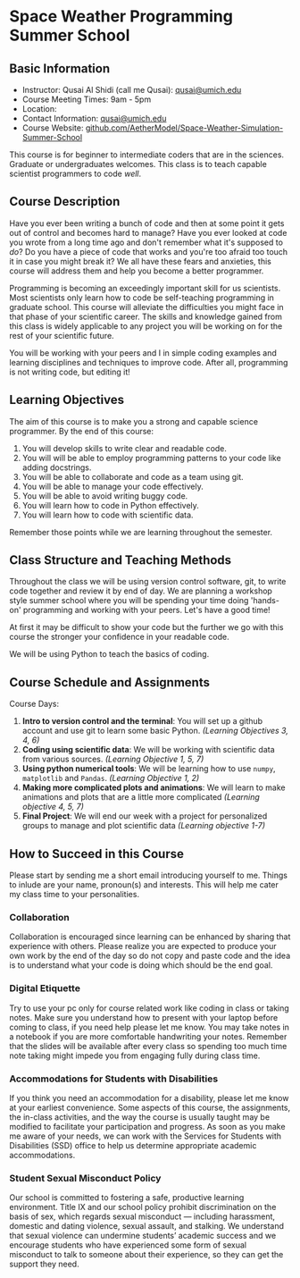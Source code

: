 Space Weather Programming Summer School
====================================

Basic Information
-----------------

- Instructor: Qusai Al Shidi (call me Qusai): qusai@umich.edu
- Course Meeting Times: 9am - 5pm
- Location: 
- Contact Information: qusai@umich.edu
- Course Website:
    [github.com/AetherModel/Space-Weather-Simulation-Summer-School](https://github.com/AetherModel/Space-Weather-Simulation-Summer-School)

This course is for beginner to intermediate coders that are in the sciences. Graduate or undergraduates welcomes. This class is to teach capable scientist programmers to code *well*.

Course Description
------------------

Have you ever been writing a bunch of code and then at some point it gets out of control and becomes hard to manage? Have you ever looked at code you wrote from a long time ago and don't remember what it's supposed to *do*? Do you have a piece of code that works and you're too afraid too touch it in case you might break it? We all have these fears and anxieties, this course will address them and help you become a better programmer.

Programming is becoming an exceedingly important skill for us scientists. Most scientists only learn how to code be self-teaching programming in graduate school. This course will alleviate the difficulties you might face in that phase of your scientific career. The skills and knowledge gained from this class is widely applicable to any project you will be working on for the rest of your scientific future.

You will be working with your peers and I in simple coding examples and learning disciplines and techniques to improve code. After all, programming is not writing code, but editing it!

Learning Objectives
-------------------

The aim of this course is to make you a strong and capable science programmer. By the end of this course:

1. You will develop skills to write clear and readable code.
2. You will will be able to employ programming patterns to your code like adding docstrings.
3. You will be able to collaborate and code as a team using git.
4. You will be able to manage your code effectively.
5. You will be able to avoid writing buggy code.
6. You will learn how to code in Python effectively.
7. You will learn how to code with scientific data.

Remember those points while we are learning throughout the semester.

Class Structure and Teaching Methods
------------------------------------

Throughout the class we will be using version control software, git, to write
code together and review it by end of day. We are planning a workshop style
summer school where you will be spending your time doing 'hands-on' programming
and working with your peers. Let's have a good time!

At first it may be difficult to show your code but the further we go with this 
course the stronger your confidence in your readable code.

We will be using Python to teach the basics of coding.

Course Schedule and Assignments
-------------------------------

Course Days:

1. __Intro to version control and the terminal__: You will set up a github
   account and use git to learn some basic Python. *(Learning Objectives 3, 4, 6)*
2. __Coding using scientific data__: We will be working with scientific data
   from various sources. *(Learning Objective 1, 5, 7)*
3. __Using python numerical tools__: We will be learning how to use `numpy`,
   `matplotlib` and `Pandas`. *(Learning Objective 1, 2)*
4. __Making more complicated plots and animations__: We will learn to make animations and plots that are a little more complicated *(Learning objective 4, 5, 7)*
5. __Final Project__: We will end our week with a project for personalized
   groups to manage and plot scientific data *(Learning objective 1-7)*

How to Succeed in this Course
-----------------------------

Please start by sending me a short email introducing yourself to me. Things to inlude are your name, pronoun(s) and interests. This will help me cater my class time to your personalities.

### Collaboration

Collaboration is encouraged since learning can be enhanced by sharing that experience with others. Please realize you are expected to produce your own work by the end of the day so do not copy and paste code and the idea is to understand what your code is doing which should be the end goal.

### Digital Etiquette

Try to use your pc only for course related work like coding in class or taking notes. Make sure you understand how to present with your laptop before coming to class, if you need help please let me know. You may take notes in a notebook if you are more comfortable handwriting your notes. Remember that the slides will be available after every class so spending too much time note taking might impede you from engaging fully during class time.

### Accommodations for Students with Disabilities

If you think you need an accommodation for a disability, please let me know at your earliest convenience. Some aspects of this course, the assignments, the in-class activities, and the way the course is usually taught may be modified to facilitate your participation and progress. As soon as you make me aware of your needs, we can work with the Services for Students with Disabilities (SSD) office to help us determine appropriate academic accommodations.

### Student Sexual Misconduct Policy

Our school is committed to fostering a safe, productive learning environment. Title IX and our school policy prohibit discrimination on the basis of sex, which regards sexual misconduct — including harassment, domestic and dating violence, sexual assault, and stalking. We understand that sexual violence can undermine students’ academic success and we encourage students who have experienced some form of sexual misconduct to talk to someone about their experience, so they can get the support they need.
